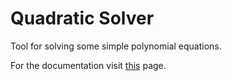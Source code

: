# Quadratic Solver
Tool for solving some simple polynomial equations.

For the documentation visit [this](https://cdn.rawgit.com/mary3000/cpp-hw-fall-2018/0d7faae2/QuadraticSolver/html/index.html) page.
